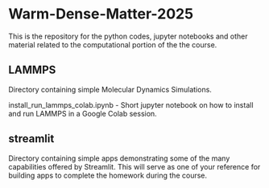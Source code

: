 # Warm-Dense-Matter-2025
This is the repository for the python codes, jupyter notebooks and other material related to the computational portion of the the course.


## LAMMPS                
Directory containing simple Molecular Dynamics Simulations. 

install_run_lammps_colab.ipynb - Short jupyter notebook on how to install and run LAMMPS in a Google Colab session.

## streamlit             
Directory containing simple apps demonstrating some of the many capabilities offered by Streamlit. This will serve as one of your reference for building apps to complete the homework during the course.


